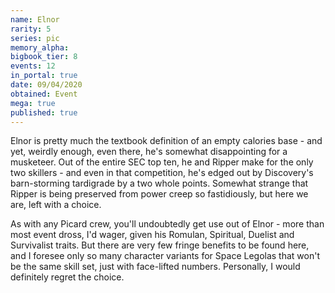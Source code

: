 ```yaml
---
name: Elnor
rarity: 5
series: pic
memory_alpha:
bigbook_tier: 8
events: 12
in_portal: true
date: 09/04/2020
obtained: Event
mega: true
published: true
---
```


Elnor is pretty much the textbook definition of an empty calories base - and yet, weirdly enough, even there, he's somewhat disappointing for a musketeer. Out of the entire SEC top ten, he and Ripper make for the only two skillers - and even in that competition, he's edged out by Discovery's barn-storming tardigrade by a two whole points. Somewhat strange that Ripper is being preserved from power creep so fastidiously, but here we are, left with a choice.

As with any Picard crew, you'll undoubtedly get use out of Elnor  - more than most event dross, I'd wager, given his Romulan, Spiritual, Duelist and Survivalist traits. But there are very few fringe benefits to be found here, and I foresee only so many character variants for Space Legolas that won't be the same skill set, just with face-lifted numbers. Personally, I would definitely regret the choice.
